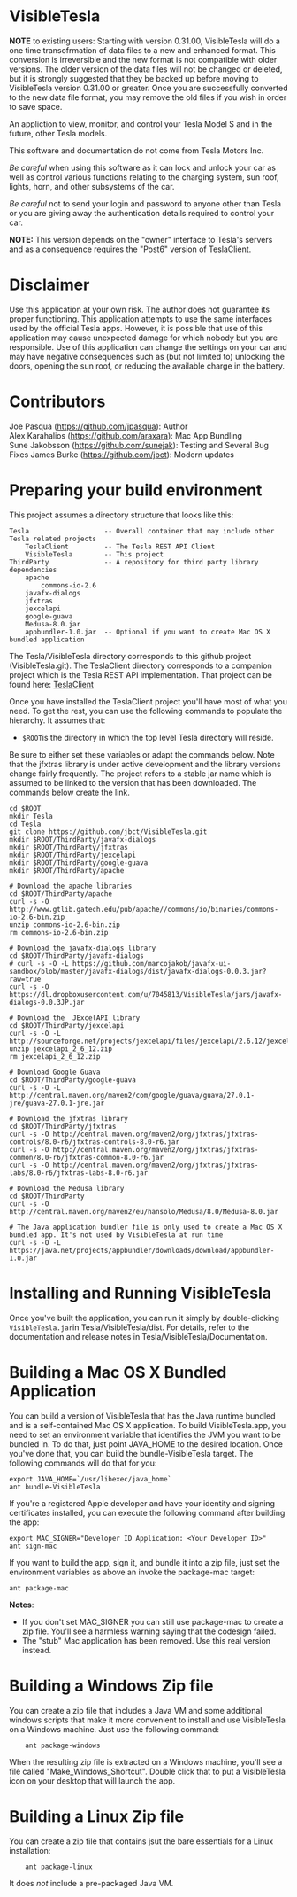 # VisibleTesla

**NOTE** to existing users: Starting with version 0.31.00, VisibleTesla will do a one time transofrmation of data files to a new and enhanced format. This conversion is irreversible and the new format is not compatible with older versions. The older version of the data files will not be changed or deleted, but it is strongly suggested that they be backed up before moving to VisibleTesla version 0.31.00 or greater. Once you are successfully converted to the new data file format, you may remove the old files if you wish in order to save space.

An appliction to view, monitor, and control your Tesla Model S and in the future, other Tesla models.

This software and documentation do not come from Tesla Motors Inc.

*Be careful* when using this software as it can lock and unlock your car as well as control various functions relating to the charging system, sun roof, lights, horn, and other subsystems of the car.

*Be careful* not to send your login and password to anyone other than Tesla or you are giving away the authentication details required to control your car.

**NOTE:** This version depends on the "owner" interface to Tesla's servers and as a consequence requires the "Post6" version of TeslaClient.

# Disclaimer

Use this application at your own risk. The author does not guarantee its proper functioning. This application attempts to use the same interfaces used by the official Tesla apps. However, it is possible that use of this application may cause unexpected damage for which nobody but you are responsible. Use of this application can change the settings on your car and may have negative consequences such as (but not limited to) unlocking the doors, opening the sun roof, or reducing the available charge in the battery.

# Contributors
Joe Pasqua (https://github.com/jpasqua): Author  
Alex Karahalios (https://github.com/araxara): Mac App Bundling  
Sune Jakobsson (https://github.com/sunejak): Testing and Several Bug Fixes
James Burke (https://github.com/jbct): Modern updates

# Preparing your build environment

This project assumes a directory structure that looks like this:

	Tesla					-- Overall container that may include other Tesla related projects
		TeslaClient   		-- The Tesla REST API Client
		VisibleTesla		-- This project
	ThirdParty				-- A repository for third party library dependencies
		apache
			commons-io-2.6
		javafx-dialogs
		jfxtras
		jexcelapi
		google-guava
        Medusa-8.0.jar
		appbundler-1.0.jar	-- Optional if you want to create Mac OS X bundled application

The Tesla/VisibleTesla directory corresponds to this github project (VisibleTesla.git). The TeslaClient directory corresponds to a companion project which is the Tesla REST API implementation. That project can be found here:
[TeslaClient](https://github.com/jbct/TeslaClient.git)

Once you have installed the TeslaClient project you'll have most of what you need. To get the rest, you can use the following commands to populate the hierarchy. It assumes that:

+ <code>$ROOT</code>is the directory in which the top level Tesla directory will reside.

Be sure to either set these variables or adapt the commands below. Note that the jfxtras library is under active development and the library versions change fairly frequently. The project refers to a stable jar name which is assumed to be linked to the version that has been downloaded. The commands below create the link.

	cd $ROOT
    mkdir Tesla
    cd Tesla
    git clone https://github.com/jbct/VisibleTesla.git
	mkdir $ROOT/ThirdParty/javafx-dialogs
	mkdir $ROOT/ThirdParty/jfxtras
	mkdir $ROOT/ThirdParty/jexcelapi
	mkdir $ROOT/ThirdParty/google-guava
    mkdir $ROOT/ThirdParty/apache

	# Download the apache libraries
	cd $ROOT/ThirdParty/apache
	curl -s -O http://www.gtlib.gatech.edu/pub/apache//commons/io/binaries/commons-io-2.6-bin.zip
	unzip commons-io-2.6-bin.zip
	rm commons-io-2.6-bin.zip

	# Download the javafx-dialogs library
	cd $ROOT/ThirdParty/javafx-dialogs
	# curl -s -O -L https://github.com/marcojakob/javafx-ui-sandbox/blob/master/javafx-dialogs/dist/javafx-dialogs-0.0.3.jar?raw=true
	curl -s -O https://dl.dropboxusercontent.com/u/7045813/VisibleTesla/jars/javafx-dialogs-0.0.3JP.jar

	# Download the  JExcelAPI library
	cd $ROOT/ThirdParty/jexcelapi
	curl -s -O -L http://sourceforge.net/projects/jexcelapi/files/jexcelapi/2.6.12/jexcelapi_2_6_12.zip
	unzip jexcelapi_2_6_12.zip
	rm jexcelapi_2_6_12.zip

	# Download Google Guava
	cd $ROOT/ThirdParty/google-guava
    curl -s -O -L http://central.maven.org/maven2/com/google/guava/guava/27.0.1-jre/guava-27.0.1-jre.jar

	# Download the jfxtras library
	cd $ROOT/ThirdParty/jfxtras
    curl -s -O http://central.maven.org/maven2/org/jfxtras/jfxtras-controls/8.0-r6/jfxtras-controls-8.0-r6.jar
    curl -s -O http://central.maven.org/maven2/org/jfxtras/jfxtras-common/8.0-r6/jfxtras-common-8.0-r6.jar
    curl -s -O http://central.maven.org/maven2/org/jfxtras/jfxtras-labs/8.0-r6/jfxtras-labs-8.0-r6.jar

    # Download the Medusa library
    cd $ROOT/ThirdParty
    curl -s -O http://central.maven.org/maven2/eu/hansolo/Medusa/8.0/Medusa-8.0.jar
    
	# The Java application bundler file is only used to create a Mac OS X bundled app. It's not used by VisibleTesla at run time
	curl -s -O -L https://java.net/projects/appbundler/downloads/download/appbundler-1.0.jar


# Installing and Running VisibleTesla

Once you've built the application, you can run it simply by double-clicking <code>VisibleTesla.jar</code>in Tesla/VisibleTesla/dist. For details, refer to the documentation and release notes in Tesla/VisibleTesla/Documentation.

# Building a Mac OS X Bundled Application

You can build a version of VisibleTesla that has the Java runtime bundled and is a self-contained Mac OS X application. To build VisibleTesla.app, you need to set an environment variable that identifies the JVM you want to be bundled in. To do that, just point JAVA_HOME to the desired location. Once you've done that, you can build the bundle-VisibleTesla target. The following commands will do that for you:

	export JAVA_HOME=`/usr/libexec/java_home`
	ant bundle-VisibleTesla

If you're a registered Apple developer and have your identity and signing certificates installed, you can execute the following command after building the app:

	export MAC_SIGNER="Developer ID Application: <Your Developer ID>" 
	ant sign-mac

If you want to build the app, sign it, and bundle it into a zip file, just set the environment variables as above an invoke the package-mac target:

	ant package-mac
	
**Notes**:
+ If you don't set MAC_SIGNER you can still use package-mac to create a zip file. You'll see a harmless warning saying that the codesign failed.   
+ The "stub" Mac application has been removed. Use this real version instead.

# Building a Windows Zip file

You can create a zip file that includes a Java VM and some additional windows scripts that make it more convenient to install and use VisibleTesla on a Windows machine. Just use the following command:

		ant package-windows

When the resulting zip file is extracted on a Windows machine, you'll see a file called "Make_Windows_Shortcut". Double click that to put a VisibleTesla icon on your desktop that will launch the app.


# Building a Linux Zip file

You can create a zip file that contains jsut the bare essentials for a Linux installation:

		ant package-linux

It does *not* include a pre-packaged Java VM.



